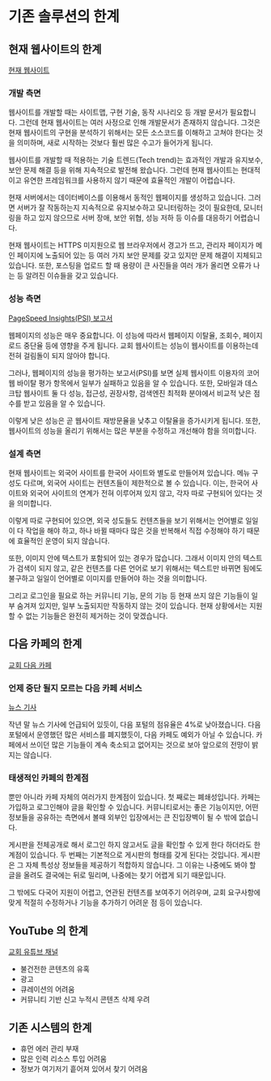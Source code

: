 # 기존 솔루션의 한계

## 현재 웹사이트의 한계

[현재 웹사이트](http://www.belovedc.com)

### 개발 측면

웹사이트를 개발할 때는 사이트맵, 구현 기술, 동작 시나리오 등 개발 문서가 필요합니다. 그런데 현재 웹사이트는 여러 사정으로 인해 개발문서가 존재하지 않습니다. 그것은 현재 웹사이트의 구현을 분석하기 위해서는 모든 소스코드를 이해하고 고쳐야 한다는 것을 의미하며, 새로 시작하는 것보다 훨씬 많은 수고가 들어가게 됩니다.

웹사이트를 개발할 때 적용하는 기술 트렌드(Tech trend)는 효과적인 개발과 유지보수, 보안 문제 해결 등을 위해 지속적으로 발전해 왔습니다. 그런데 현재 웹사이트는 현대적이고 유연한 프레임워크를 사용하지 않기 때문에 효율적인 개발이 어렵습니다.

현재 서버에서는 데이터베이스를 이용해서 동적인 웹페이지를 생성하고 있습니다. 그러면 서버가 잘 작동하는지 지속적으로 유지보수하고 모니터링하는 것이 필요한데, 모니터링을 하고 있지 않으므로 서버 장애, 보안 위협, 성능 저하 등 이슈를 대응하기 어렵습니다.

현재 웹사이트는 HTTPS 미지원으로 웹 브라우저에서 경고가 뜨고, 관리자 페이지가 메인 페이지에 노출되어 있는 등 여러 가지 보안 문제를 갖고 있지만 문제 해결이 지체되고 있습니다. 또한, 포스팅을 업로드 할 때 용량이 큰 사진들을 여러 개가 올리면 오류가 나는 등 알려진 이슈들을 갖고 있습니다.

### 성능 측면

[PageSpeed Insights(PSI) 보고서](https://pagespeed.web.dev/analysis/http-www-belovedc-com/og2muztw6j?form_factor=desktop)

웹페이지의 성능은 매우 중요합니다. 이 성능에 따라서 웹페이지 이탈율, 조회수, 페이지 로드 중단율 등에 영향을 주게 됩니다. 교회 웹사이트는 성능이 웹사이트를 이용하는데 전혀 걸림돌이 되지 않아야 합니다.

그러나, 웹페이지의 성능을 평가하는 보고서(PSI)를 보면 실제 웹사이트 이용자의 코어 웹 바이탈 평가 항목에서 일부가 실패하고 있음을 알 수 있습니다. 또한, 모바일과 데스크탑 웹사이트 둘 다 성능, 접근성, 권장사항, 검색엔진 최적화 분야에서 비교적 낮은 점수를 받고 있음을 알 수 있습니다. 

이렇게 낮은 성능은 곧 웹사이트 재방문율을 낮추고 이탈율을 증가시키게 됩니다. 또한, 웹사이트의 성능을 올리기 위해서는 많은 부분을 수정하고 개선해야 함을 의미합니다.


### 설계 측면

현재 웹사이트는 외국어 사이트를 한국어 사이트와 별도로 만들어져 있습니다. 메뉴 구성도 다르며, 외국어 사이트는 컨텐츠들이 제한적으로 볼 수 있습니다. 이는, 한국어 사이트와 외국어 사이트의 연계가 전혀 이루어져 있지 않고, 각자 따로 구현되어 있다는 것을 의미합니다. 

이렇게 따로 구현되어 있으면, 외국 성도들도 컨텐츠들을 보기 위해서는 언어별로 일일이 다 작업을 해야 하고, 하나 바뀔 때마다 많은 것을 반복해서 직접 수정해야 하기 때문에 효율적인 운영이 되지 않습니다.

또한, 이미지 안에 텍스트가 포함되어 있는 경우가 많습니다. 그래서 이미지 안의 텍스트가 검색이 되지 않고, 같은 컨텐츠를 다른 언어로 보기 위해서는 텍스트만 바뀌면 됨에도 불구하고 일일이 언어별로 이미지를 만들어야 하는 것을 의미합니다. 

그리고 로그인을 필요로 하는 커뮤니티 기능, 문의 기능 등 현재 쓰지 않은 기능들이 일부 숨겨져 있지만, 일부 노출되지만 작동하지 않는 것이 있습니다. 현재 상황에서는 지원할 수 없는 기능들은 완전히 제거하는 것이 맞겠습니다.


## 다음 카페의 한계

[교회 다음 카페](https://cafe.daum.net/Bigchurch)

### 언제 중단 될지 모르는 다음 카페 서비스

[뉴스 기사](https://www.hankyung.com/article/202311145747g)

작년 말 뉴스 기사에 언급되어 있듯이, 다음 포털의 점유율은 4%로 낮아졌습니다. 다음 포털에서 운영했던 많은 서비스를 폐지했듯이, 다음 카페도 예외가 아닐 수 있습니다. 카페에서 쓰이던 많은 기능들이 계속 축소되고 없어지는 것으로 보아 앞으로의 전망이 밝지는 않습니다.


### 태생적인 카페의 한계점 

뿐만 아니라 카페 자체의 여러가지 한계점이 있습니다. 첫 째로는 폐쇄성입니다. 카페는 가입하고 로그인해야 글을 확인할 수 있습니다. 커뮤니티로서는 좋은 기능이지만, 어떤 정보들을 공유하는 측면에서 볼때 외부인 입장에서는 큰 진입장벽이 될 수 밖에 없습니다. 

게시판을 전체공개로 해서 로그인 하지 않고서도 글을 확인할 수 있게 한다 하더라도 한계점이 있습니다. 두 번째는 기본적으로 게시판의 형태를 갖게 된다는 것입니다. 게시판은 그 자체 특성상 정보들을 제공하기 적합하지 않습니다. 그 이유는 나중에도 봐야 할 글을 올려도 결국에는 뒤로 밀리며, 나중에는 찾기 어렵게 되기 때문입니다. 

그 밖에도 다국어 지원이 어렵고, 연관된 컨텐츠를 보여주기 어려우며, 교회 요구사항에 맞게 적절히 수정하거나 기능을 추가하기 어려운 점 등이 있습니다.


## YouTube 의 한계

[교회 유튜브 채널](https://www.youtube.com/@belovedch)




- 불건전한 콘텐츠의 유혹
- 광고
- 큐레이션의 어려움
- 커뮤니티 기반 신고 누적시 콘텐츠 삭제 우려


## 기존 시스템의 한계

- 휴먼 에러 관리 부재
- 많은 인력 리소스 투입 어려움
- 정보가 여기저기 흩어져 있어서 찾기 어려움